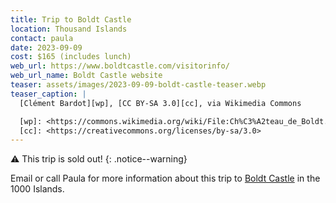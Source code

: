 ```yaml
---
title: Trip to Boldt Castle
location: Thousand Islands
contact: paula
date: 2023-09-09
cost: $165 (includes lunch)
web_url: https://www.boldtcastle.com/visitorinfo/
web_url_name: Boldt Castle website
teaser: assets/images/2023-09-09-boldt-castle-teaser.webp
teaser_caption: |
  [Clément Bardot][wp], [CC BY-SA 3.0][cc], via Wikimedia Commons

  [wp]: <https://commons.wikimedia.org/wiki/File:Ch%C3%A2teau_de_Boldt.jpg>
  [cc]: <https://creativecommons.org/licenses/by-sa/3.0>
---
```


:warning: This trip is sold out!
{: .notice--warning}

Email or call Paula for more information about this trip to [Boldt Castle][bc]
in the 1000 Islands.

[bc]: <{{ page.web_url }}>
